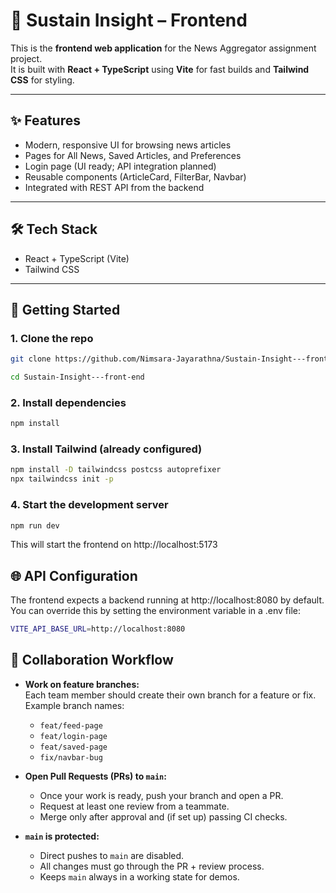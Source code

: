 # 📰 Sustain Insight – Frontend

This is the **frontend web application** for the News Aggregator assignment project.  
It is built with **React + TypeScript** using **Vite** for fast builds and **Tailwind CSS** for styling.

---

## ✨ Features
- Modern, responsive UI for browsing news articles
- Pages for All News, Saved Articles, and Preferences
- Login page (UI ready; API integration planned)
- Reusable components (ArticleCard, FilterBar, Navbar)
- Integrated with REST API from the backend

---

## 🛠 Tech Stack
- React + TypeScript (Vite)
- Tailwind CSS

---

## 🚀 Getting Started

### 1. Clone the repo
```bash
git clone https://github.com/Nimsara-Jayarathna/Sustain-Insight---front-end.git
```
```bash
cd Sustain-Insight---front-end
```
### 2. Install dependencies
```bash
npm install
```
### 3. Install Tailwind (already configured)
```bash
npm install -D tailwindcss postcss autoprefixer
npx tailwindcss init -p
```

### 4. Start the development server
```bash
npm run dev
```

This will start the frontend on http://localhost:5173

## 🌐 API Configuration
The frontend expects a backend running at http://localhost:8080 by default.
You can override this by setting the environment variable in a .env file:
```bash
VITE_API_BASE_URL=http://localhost:8080
```

## 👥 Collaboration Workflow

- **Work on feature branches:**  
  Each team member should create their own branch for a feature or fix.  
  Example branch names:
  - `feat/feed-page`
  - `feat/login-page`
  - `feat/saved-page`
  - `fix/navbar-bug`

- **Open Pull Requests (PRs) to `main`:**  
  - Once your work is ready, push your branch and open a PR.  
  - Request at least one review from a teammate.  
  - Merge only after approval and (if set up) passing CI checks.

- **`main` is protected:**  
  - Direct pushes to `main` are disabled.  
  - All changes must go through the PR + review process.  
  - Keeps `main` always in a working state for demos.
